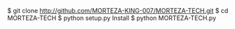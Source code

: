 $ git clone http://github.com/MORTEZA-KING-007/MORTEZA-TECH.git
$ cd MORTEZA-TECH
$ python setup.py Install
$ python MORTEZA-TECH.py
